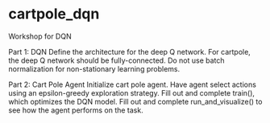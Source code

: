 # cartpole_dqn
Workshop for DQN

Part 1: DQN
Define the architecture for the deep Q network. For cartpole, the deep Q network should be fully-connected. Do not use batch normalization for non-stationary learning problems.

Part 2: Cart Pole Agent
Initialize cart pole agent.
Have agent select actions using an epsilon-greedy exploration strategy.
Fill out and complete train(), which optimizes the DQN model.
Fill out and complete run_and_visualize() to see how the agent performs on the task.



